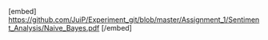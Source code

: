 [embed] https://github.com/JuiP/Experiment_git/blob/master/Assignment_1/Sentiment_Analysis/Naive_Bayes.pdf [/embed]
